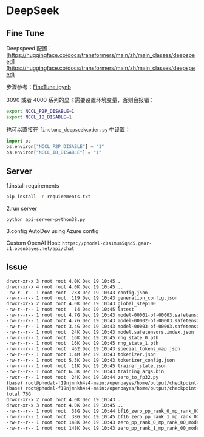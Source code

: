 # DeepSeek

## Fine Tune

Deepspeed  配置：[https://huggingface.co/docs/transformers/main/zh/main_classes/deepspeed](https://huggingface.co/docs/transformers/main/zh/main_classes/deepspeed)

步骤参考：[FineTune.ipynb](./finetune.ipynb)

3090 或者 4000 系列的显卡需要设置环境变量，否则会报错：

```bash
export NCCL_P2P_DISABLE=1
export NCCL_IB_DISABLE=1
```

也可以直接在 `finetune_deepseekcoder.py` 中设置：

```python
import os
os.environ["NCCL_P2P_DISABLE"] = "1"
os.environ["NCCL_IB_DISABLE"] = "1"
```

## Server

1.install requirements

```bash
pip install -r requirements.txt
```

2.run server

```bash
python api-server-python38.py
```

3.config AutoDev using Azure config

Custom OpenAI Host: `https://phodal-c0s1mum5qnd5.gear-c1.openbayes.net/api/chat`


## Issue

```bash
drwxr-xr-x 3 root root 4.0K Dec 19 10:45 .
drwxr-xr-x 4 root root 4.0K Dec 19 10:45 ..
-rw-r--r-- 1 root root  733 Dec 19 10:43 config.json
-rw-r--r-- 1 root root  119 Dec 19 10:43 generation_config.json
drwxr-xr-x 2 root root 4.0K Dec 19 10:43 global_step100
-rw-r--r-- 1 root root   14 Dec 19 10:45 latest
-rw-r--r-- 1 root root 4.7G Dec 19 10:43 model-00001-of-00003.safetensors
-rw-r--r-- 1 root root 4.7G Dec 19 10:43 model-00002-of-00003.safetensors
-rw-r--r-- 1 root root 3.4G Dec 19 10:43 model-00003-of-00003.safetensors
-rw-r--r-- 1 root root  24K Dec 19 10:43 model.safetensors.index.json
-rw-r--r-- 1 root root  16K Dec 19 10:45 rng_state_0.pth
-rw-r--r-- 1 root root  16K Dec 19 10:45 rng_state_1.pth
-rw-r--r-- 1 root root  462 Dec 19 10:43 special_tokens_map.json
-rw-r--r-- 1 root root 1.4M Dec 19 10:43 tokenizer.json
-rw-r--r-- 1 root root 5.3K Dec 19 10:43 tokenizer_config.json
-rw-r--r-- 1 root root  11K Dec 19 10:45 trainer_state.json
-rw-r--r-- 1 root root 6.3K Dec 19 10:43 training_args.bin
-rwxr--r-- 1 root root  24K Dec 19 10:44 zero_to_fp32.py
(base) root@phodal-f19njmnkh4s4-main:/openbayes/home/output/checkpoint-100# cd global_step100/
(base) root@phodal-f19njmnkh4s4-main:/openbayes/home/output/checkpoint-100/global_step100# ls -alh
total 76G
drwxr-xr-x 2 root root 4.0K Dec 19 10:43 .
drwxr-xr-x 3 root root 4.0K Dec 19 10:45 ..
-rw-r--r-- 1 root root  38G Dec 19 10:44 bf16_zero_pp_rank_0_mp_rank_00_optim_states.pt
-rw-r--r-- 1 root root  38G Dec 19 10:45 bf16_zero_pp_rank_1_mp_rank_00_optim_states.pt
-rw-r--r-- 1 root root 148K Dec 19 10:43 zero_pp_rank_0_mp_rank_00_model_states.pt
-rw-r--r-- 1 root root 148K Dec 19 10:43 zero_pp_rank_1_mp_rank_00_model_states.pt
```